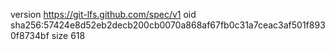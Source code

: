 version https://git-lfs.github.com/spec/v1
oid sha256:57424e8d52eb2decb200cb0070a868af67fb0c31a7ceac3af501f8930f8734bf
size 618
